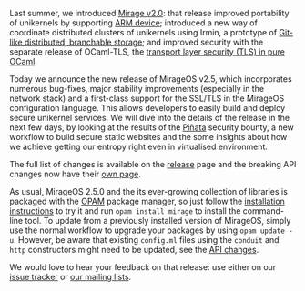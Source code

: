 Last summer, we introduced [Mirage
v2.0](/blog/announcing-mirage-20-release): that release improved
portability of unikernels by supporting [ARM
device](/blog/introducing-xen-minios-arm); introduced a new way of
coordinate distributed clusters of unikernels using Irmin, a prototype of
[Git-like distributed, branchable storage](/blog/introducing-irmin); and
improved security with the separate release of OCaml-TLS, the
[transport layer security (TLS) in pure
OCaml](/blog/introducing-ocaml-tls).

Today we announce the new release of MirageOS v2.5, which incorporates
numerous bug-fixes, major stability improvements (especially in the
network stack) and a first-class support for the SSL/TLS in the
MirageOS configuration language. This allows developers to easily
build and deploy secure unikernel services. We will dive into the
details of the release in the next few days, by looking at the results
of the [Piñata](http://ownme.ipredator.se) security bounty, a new
workflow to build secure static websites and the some insights about
how we achieve getting our entropy right even in virtualised
environment.

The full list of changes is available on the [release](/releases) page and
the breaking API changes now have their [own page](/wiki/breaking-changes).

As usual, MirageOS 2.5.0 and the its ever-growing collection of
libraries is packaged with the [OPAM](http://opam.ocaml.org) package
manager, so just follow the [installation instructions](/wiki/install)
to try it and run `opam install mirage` to install the command-line
tool. To update from a previously installed version of MirageOS,
simply use the normal workflow to upgrade your packages by using `opam
update -u`. However, be aware that existing `config.ml` files using
the `conduit` and `http` constructors might need to be updated, see
the [API changes](/wiki/breaking-changes).

We would love to hear your feedback on that release: use either on our [issue
tracker](https://github.com/mirage/mirage/issues) or [our mailing
lists](/community).
